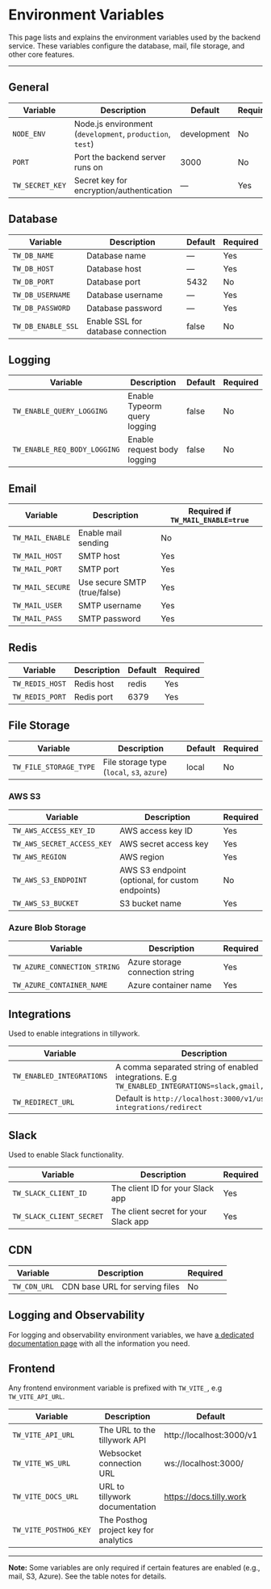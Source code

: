 # Environment Variables

This page lists and explains the environment variables used by the backend service. These variables configure the database, mail, file storage, and other core features.

---

## General

| Variable        | Description                                               | Default     | Required |
| --------------- | --------------------------------------------------------- | ----------- | -------- |
| `NODE_ENV`      | Node.js environment (`development`, `production`, `test`) | development | No       |
| `PORT`          | Port the backend server runs on                           | 3000        | No       |
| `TW_SECRET_KEY` | Secret key for encryption/authentication                  | —           | Yes      |

## Database

| Variable           | Description                        | Default | Required |
| ------------------ | ---------------------------------- | ------- | -------- |
| `TW_DB_NAME`       | Database name                      | —       | Yes      |
| `TW_DB_HOST`       | Database host                      | —       | Yes      |
| `TW_DB_PORT`       | Database port                      | 5432    | No       |
| `TW_DB_USERNAME`   | Database username                  | —       | Yes      |
| `TW_DB_PASSWORD`   | Database password                  | —       | Yes      |
| `TW_DB_ENABLE_SSL` | Enable SSL for database connection | false   | No       |

## Logging

| Variable                     | Description                  | Default | Required |
| ---------------------------- | ---------------------------- | ------- | -------- |
| `TW_ENABLE_QUERY_LOGGING`    | Enable Typeorm query logging | false   | No       |
| `TW_ENABLE_REQ_BODY_LOGGING` | Enable request body logging  | false   | No       |

## Email

| Variable         | Description                  | Required if `TW_MAIL_ENABLE=true` |
| ---------------- | ---------------------------- | --------------------------------- |
| `TW_MAIL_ENABLE` | Enable mail sending          | No                                |
| `TW_MAIL_HOST`   | SMTP host                    | Yes                               |
| `TW_MAIL_PORT`   | SMTP port                    | Yes                               |
| `TW_MAIL_SECURE` | Use secure SMTP (true/false) | Yes                               |
| `TW_MAIL_USER`   | SMTP username                | Yes                               |
| `TW_MAIL_PASS`   | SMTP password                | Yes                               |

## Redis

| Variable        | Description | Default | Required |
| --------------- | ----------- | ------- | -------- |
| `TW_REDIS_HOST` | Redis host  | redis   | Yes      |
| `TW_REDIS_PORT` | Redis port  | 6379    | Yes      |

## File Storage

| Variable               | Description                                | Default | Required |
| ---------------------- | ------------------------------------------ | ------- | -------- |
| `TW_FILE_STORAGE_TYPE` | File storage type (`local`, `s3`, `azure`) | local   | No       |

### AWS S3

| Variable                   | Description                                      | Required |
| -------------------------- | ------------------------------------------------ | -------- |
| `TW_AWS_ACCESS_KEY_ID`     | AWS access key ID                                | Yes      |
| `TW_AWS_SECRET_ACCESS_KEY` | AWS secret access key                            | Yes      |
| `TW_AWS_REGION`            | AWS region                                       | Yes      |
| `TW_AWS_S3_ENDPOINT`       | AWS S3 endpoint (optional, for custom endpoints) | No       |
| `TW_AWS_S3_BUCKET`         | S3 bucket name                                   | Yes      |

### Azure Blob Storage

| Variable                     | Description                     | Required |
| ---------------------------- | ------------------------------- | -------- |
| `TW_AZURE_CONNECTION_STRING` | Azure storage connection string | Yes      |
| `TW_AZURE_CONTAINER_NAME`    | Azure container name            | Yes      |

## Integrations

Used to enable integrations in tillywork.

| Variable                  | Description                                                                                         | Required |
| ------------------------- | --------------------------------------------------------------------------------------------------- | -------- |
| `TW_ENABLED_INTEGRATIONS` | A comma separated string of enabled integrations. E.g `TW_ENABLED_INTEGRATIONS=slack,gmail,hubspot` | Yes      |
| `TW_REDIRECT_URL`         | Default is `http://localhost:3000/v1/user-integrations/redirect`                                    | Yes      |

## Slack

Used to enable Slack functionality.

| Variable                 | Description                          | Required |
| ------------------------ | ------------------------------------ | -------- |
| `TW_SLACK_CLIENT_ID`     | The client ID for your Slack app     | Yes      |
| `TW_SLACK_CLIENT_SECRET` | The client secret for your Slack app | Yes      |

## CDN

| Variable     | Description                    | Required |
| ------------ | ------------------------------ | -------- |
| `TW_CDN_URL` | CDN base URL for serving files | No       |

## Logging and Observability

For logging and observability environment variables, we have [a dedicated documentation page](/observability/logging) with all the information you need.

## Frontend

Any frontend environment variable is prefixed with `TW_VITE_`, e.g `TW_VITE_API_URL`.

| Variable              | Description                           | Default                  | Required |
| --------------------- | ------------------------------------- | ------------------------ | -------- |
| `TW_VITE_API_URL`     | The URL to the tillywork API          | http://localhost:3000/v1 | No       |
| `TW_VITE_WS_URL`      | Websocket connection URL              | ws://localhost:3000/     | No       |
| `TW_VITE_DOCS_URL`    | URL to tillywork documentation        | https://docs.tilly.work  | No       |
| `TW_VITE_POSTHOG_KEY` | The Posthog project key for analytics |                          | No       |

---

**Note:** Some variables are only required if certain features are enabled (e.g., mail, S3, Azure). See the table notes for details.

